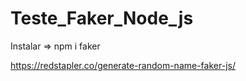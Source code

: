 # Teste_Faker_Node_js

Instalar => npm i faker

https://redstapler.co/generate-random-name-faker-js/

